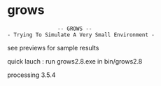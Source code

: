 # grows
					-- GROWS --
 	- Trying To Simulate A Very Small Environment -

 see previews for sample results

 quick lauch : run grows2.8.exe in bin/grows2.8

 processing 3.5.4
